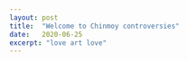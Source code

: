 ```yaml
---
layout: post
title:  "Welcome to Chinmoy controversies"
date:   2020-06-25
excerpt: "love art love"
---
```

